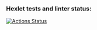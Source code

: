 ### Hexlet tests and linter status:
[![Actions Status](https://github.com/NikitaVarnavsky/frontend-project-46/actions/workflows/hexlet-check.yml/badge.svg)](https://github.com/NikitaVarnavsky/frontend-project-46/actions)
